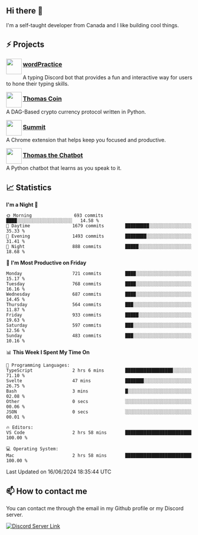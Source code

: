 <h2>Hi there 👋</h2>

<p>I'm a self-taught developer from Canada and I like building cool things.</p>

<h2>⚡ Projects</h2>

<img align="left" src="https://i.imgur.com/BIzs17V.png" width="42" height="42" />
<h3><a target="_blank" href="https://wordpractice.principle.sh/">wordPractice</a></h3>
<p>A typing Discord bot that provides a fun and interactive way for users to hone their typing skills.</p>

<img align="left" src="https://i.imgur.com/4FdQpgN.png" width="42" height="42" />
<h3><a href="https://github.com/principle105/thomas-coin">Thomas Coin</a></h3>
<p>A DAG-Based crypto currency protocol written in Python.</p>

<img align="left" src="https://i.imgur.com/Ly8Atho.png" width="42" height="42" />
<h3><a href="https://summit.sh/">Summit</a></h3>
<p>A Chrome extension that helps keep you focused and productive.</p>

<img align="left" src="https://i.imgur.com/hA9YF2s.png" width="42" height="42" />
<h3><a href="https://github.com/principle105/thomasthechatbot">Thomas the Chatbot</a></h3>
<p>A Python chatbot that learns as you speak to it.</p>

<h2>📈 Statistics</h2>

<!--START_SECTION:waka-->
**I'm a Night 🦉** 

```text
🌞 Morning                693 commits         ████░░░░░░░░░░░░░░░░░░░░░   14.58 % 
🌆 Daytime                1679 commits        █████████░░░░░░░░░░░░░░░░   35.33 % 
🌃 Evening                1493 commits        ████████░░░░░░░░░░░░░░░░░   31.41 % 
🌙 Night                  888 commits         █████░░░░░░░░░░░░░░░░░░░░   18.68 % 
```
📅 **I'm Most Productive on Friday** 

```text
Monday                   721 commits         ████░░░░░░░░░░░░░░░░░░░░░   15.17 % 
Tuesday                  768 commits         ████░░░░░░░░░░░░░░░░░░░░░   16.16 % 
Wednesday                687 commits         ████░░░░░░░░░░░░░░░░░░░░░   14.45 % 
Thursday                 564 commits         ███░░░░░░░░░░░░░░░░░░░░░░   11.87 % 
Friday                   933 commits         █████░░░░░░░░░░░░░░░░░░░░   19.63 % 
Saturday                 597 commits         ███░░░░░░░░░░░░░░░░░░░░░░   12.56 % 
Sunday                   483 commits         ███░░░░░░░░░░░░░░░░░░░░░░   10.16 % 
```


📊 **This Week I Spent My Time On** 

```text
💬 Programming Languages: 
TypeScript               2 hrs 6 mins        ██████████████████░░░░░░░   71.10 % 
Svelte                   47 mins             ███████░░░░░░░░░░░░░░░░░░   26.75 % 
Bash                     3 mins              █░░░░░░░░░░░░░░░░░░░░░░░░   02.08 % 
Other                    0 secs              ░░░░░░░░░░░░░░░░░░░░░░░░░   00.06 % 
JSON                     0 secs              ░░░░░░░░░░░░░░░░░░░░░░░░░   00.01 % 

🔥 Editors: 
VS Code                  2 hrs 58 mins       █████████████████████████   100.00 % 

💻 Operating System: 
Mac                      2 hrs 58 mins       █████████████████████████   100.00 % 
```


 Last Updated on 16/06/2024 18:35:44 UTC
<!--END_SECTION:waka-->

<h2>📫 How to contact me</h2>

You can contact me through the email in my Github profile or my Discord server.

[![Discord Server Link](https://dcbadge.vercel.app/api/server/DHnk46C)](https://discord.gg/DHnk46C)

